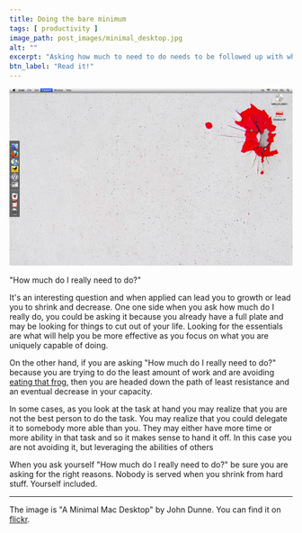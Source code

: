 ```yaml
---
title: Doing the bare minimum
tags: [ productivity ]
image_path: post_images/minimal_desktop.jpg
alt: ""
excerpt: "Asking how much to need to do needs to be followed up with why you are asking that question in the first place."
btn_label: "Read it!"
---
```

![minimalist][image]

"How much do I really need to do?"

It's an interesting question and when applied can lead you to growth or lead you to shrink and decrease. One one side when you ask how much do I really do, you could be asking it because you already have a full plate and may be looking for things to cut out of your life. Looking for the essentials are what will help you be more effective as you focus on what you are uniquely capable of doing.

On the other hand, if you are asking "How much do I really need to do?" because you are trying to do the least amount of work and are avoiding [eating that frog][frog], then you are headed down the path of least resistance and an eventual decrease in your capacity.

In some cases, as you look at the task at hand you may realize that you are not the best person to do the task. You may realize that you could delegate it to somebody more able than you. They may either have more time or more ability in that task and so it makes sense to hand it off. In this case you are not avoiding it, but leveraging the abilities of others

When you ask yourself "How much do I really need to do?" be sure you are asking for the right reasons. Nobody is served when you shrink from hard stuff. Yourself included.

---
The image is "A Minimal Mac Desktop" by John Dunne. You can find it on [flickr][flickr].

[image]: /images/post_images/minimal_desktop.jpg
[flickr]: https://www.flickr.com/photos/johndunne/3816660750

[frog]: http://www.amazon.com/dp/1583762027/?tag=digitalbias-20